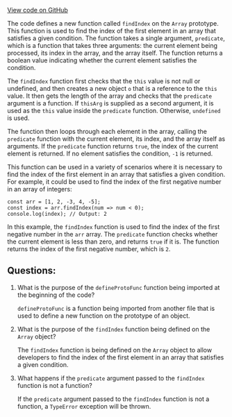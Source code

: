 [View code on GitHub](https://github.com/playcanvas/engine/src/polyfill/array-find-index.js)

The code defines a new function called `findIndex` on the `Array` prototype. This function is used to find the index of the first element in an array that satisfies a given condition. The function takes a single argument, `predicate`, which is a function that takes three arguments: the current element being processed, its index in the array, and the array itself. The function returns a boolean value indicating whether the current element satisfies the condition.

The `findIndex` function first checks that the `this` value is not null or undefined, and then creates a new object `o` that is a reference to the `this` value. It then gets the length of the array and checks that the `predicate` argument is a function. If `thisArg` is supplied as a second argument, it is used as the `this` value inside the `predicate` function. Otherwise, `undefined` is used.

The function then loops through each element in the array, calling the `predicate` function with the current element, its index, and the array itself as arguments. If the `predicate` function returns `true`, the index of the current element is returned. If no element satisfies the condition, `-1` is returned.

This function can be used in a variety of scenarios where it is necessary to find the index of the first element in an array that satisfies a given condition. For example, it could be used to find the index of the first negative number in an array of integers:

```
const arr = [1, 2, -3, 4, -5];
const index = arr.findIndex(num => num < 0);
console.log(index); // Output: 2
```

In this example, the `findIndex` function is used to find the index of the first negative number in the `arr` array. The `predicate` function checks whether the current element is less than zero, and returns `true` if it is. The function returns the index of the first negative number, which is `2`.
## Questions: 
 1. What is the purpose of the `defineProtoFunc` function being imported at the beginning of the code?
    
    `defineProtoFunc` is a function being imported from another file that is used to define a new function on the prototype of an object.

2. What is the purpose of the `findIndex` function being defined on the `Array` object?
    
    The `findIndex` function is being defined on the `Array` object to allow developers to find the index of the first element in an array that satisfies a given condition.

3. What happens if the `predicate` argument passed to the `findIndex` function is not a function?
    
    If the `predicate` argument passed to the `findIndex` function is not a function, a `TypeError` exception will be thrown.